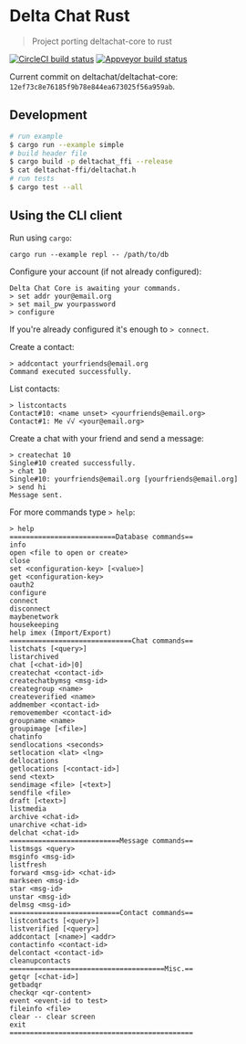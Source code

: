 # Delta Chat Rust

> Project porting deltachat-core to rust


[![CircleCI build status][circle-shield]][circle] [![Appveyor build status][appveyor-shield]][appveyor]

Current commit on deltachat/deltachat-core: `12ef73c8e76185f9b78e844ea673025f56a959ab`.

## Development

```sh
# run example
$ cargo run --example simple
# build header file
$ cargo build -p deltachat_ffi --release
$ cat deltachat-ffi/deltachat.h
# run tests
$ cargo test --all
```

[circle-shield]: https://img.shields.io/circleci/project/github/deltachat/deltachat-core-rust/master.svg?style=flat-square
[circle]: https://circleci.com/gh/deltachat/deltachat-core-rust/
[appveyor-shield]: https://ci.appveyor.com/api/projects/status/lqpegel3ld4ipxj8/branch/master?style=flat-square
[appveyor]: https://ci.appveyor.com/project/dignifiedquire/deltachat-core-rust/branch/master

## Using the CLI client

Run using `cargo`:

```
cargo run --example repl -- /path/to/db
```

Configure your account (if not already configured):

```
Delta Chat Core is awaiting your commands.
> set addr your@email.org
> set mail_pw yourpassword
> configure
```

If you're already configured it's enough to `> connect`.

Create a contact:

```
> addcontact yourfriends@email.org
Command executed successfully.
```

List contacts:

```
> listcontacts
Contact#10: <name unset> <yourfriends@email.org>
Contact#1: Me √√ <your@email.org>
```

Create a chat with your friend and send a message:

```
> createchat 10
Single#10 created successfully.
> chat 10
Single#10: yourfriends@email.org [yourfriends@email.org]
> send hi
Message sent.
```

For more commands type `> help`:

```
> help
==========================Database commands==
info
open <file to open or create>
close
set <configuration-key> [<value>]
get <configuration-key>
oauth2
configure
connect
disconnect
maybenetwork
housekeeping
help imex (Import/Export)
==============================Chat commands==
listchats [<query>]
listarchived
chat [<chat-id>|0]
createchat <contact-id>
createchatbymsg <msg-id>
creategroup <name>
createverified <name>
addmember <contact-id>
removemember <contact-id>
groupname <name>
groupimage [<file>]
chatinfo
sendlocations <seconds>
setlocation <lat> <lng>
dellocations
getlocations [<contact-id>]
send <text>
sendimage <file> [<text>]
sendfile <file>
draft [<text>]
listmedia
archive <chat-id>
unarchive <chat-id>
delchat <chat-id>
===========================Message commands==
listmsgs <query>
msginfo <msg-id>
listfresh
forward <msg-id> <chat-id>
markseen <msg-id>
star <msg-id>
unstar <msg-id>
delmsg <msg-id>
===========================Contact commands==
listcontacts [<query>]
listverified [<query>]
addcontact [<name>] <addr>
contactinfo <contact-id>
delcontact <contact-id>
cleanupcontacts
======================================Misc.==
getqr [<chat-id>]
getbadqr
checkqr <qr-content>
event <event-id to test>
fileinfo <file>
clear -- clear screen
exit
=============================================
```
